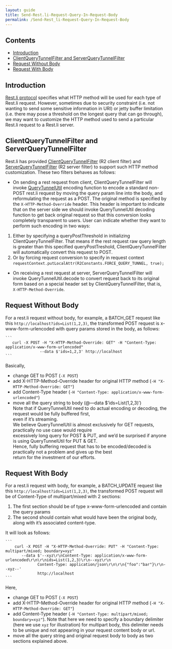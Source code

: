 ```yaml
---
layout: guide
title: Send-Rest.li-Request-Query-In-Request-Body
permalink: /Send-Rest_li-Request-Query-In-Request-Body
---
```


## Contents

  - [Introduction](#introduction)
  - [ClientQueryTunnelFilter and
    ServerQueryTunnelFilter](#clientquerytunnelfilter-and-serverquerytunnelfilter)
  - [Request Without Body](#request-without-body)
  - [Request With Body](#request-with-body)

## Introduction

[Rest.li
protocol](https://github.com/linkedin/rest.li/wiki/Rest.li-Protocol)
specifies what HTTP method will be used for each type of Rest.li
request. However, sometimes due to security constraint (i.e. not wanting
to send some sensitive information in URI) or jetty buffer limitation
(i.e. there may pose a threshold on the longest query that can go
through), we may want to customize the HTTP method used to send a
particular Rest.li request to a Rest.li server.

## ClientQueryTunnelFilter and ServerQueryTunnelFilter

Rest.li has provided
[ClientQueryTunnelFilter](https://github.com/linkedin/rest.li/blob/master/r2-core/src/main/java/com/linkedin/r2/filter/transport/ClientQueryTunnelFilter.java)
(R2 client filter) and
[ServerQueryTunnelFilter](https://github.com/linkedin/rest.li/blob/master/r2-core/src/main/java/com/linkedin/r2/filter/transport/ServerQueryTunnelFilter.java)
(R2 server filter) to support such HTTP method customization. These two
filters behaves as follows:

  - On sending a rest request from client, ClientQueryTunnelFilter will
    invoke
    [QueryTunnelUtil](https://github.com/linkedin/rest.li/blob/master/r2-core/src/main/java/com/linkedin/r2/message/QueryTunnelUtil.java)
    encoding function to encode a standard non-POST rest.li request by
    moving the query param line into the body, and reformulating the
    request as a POST. The original method is specified by the
    `X-HTTP-Method-Override` header. This header is important to
    indicate that on the server side we should invoke QueryTunnelUtil
    decoding function to get back original request so that this
    conversion looks completely transparent to users. User can indicate
    whether they want to perform such encoding in two ways:

<!-- end list -->

1.  Either by specifying a queryPostThreshold in initializing
    ClientQueryTunnelFilter. That means if the rest request raw query
    length is greater than this specified queryPostTreshold,
    ClientQueryTunnelFilter will automatically convert this request to
    POST.
2.  Or by forcing request conversion to specify in request context
        ```
           requestContext.putLocalAttr(R2Constants.FORCE_QUERY_TUNNEL, true);
        ```

<!-- end list -->

  - On receiving a rest request at server, ServerQueryTunnelFilter will
    invoke QueryTunnelUtil.decode to convert request back to its
    original form based on a special header set by
    ClientQueryTunnelFilter, that is, `X-HTTP-Method-Override`.

## Request Without Body

For a rest.li request without body, for example, a BATCH_GET request
like this `http://localhost?ids=List(1,2,3)`, the transformed POST
request is x-www-form-urlencoded with query params stored in the body,
as follows:

    ```
       curl -X POST -H "X-HTTP-Method-Override: GET" -H "Content-Type: application/x-www-form-urlencoded" 
                   --data $'ids=1,2,3' http://localhost 
    ```

  
Basically,

  - change GET to POST (`-X POST`)
  - add X-HTTP-Method-Override header for original HTTP method (`-H
    "X-HTTP-Method-Override: GET"`) 
  - add Content-Type header (`-H "Content-Type:
    application/x-www-form-urlencoded"`)
  - move all the query string to body (@—data $’ids=List(1,2,3)’)  
    Note that if QueryTunnelUtil need to do actual encoding or decoding,
    the request would be fully buffered first,  
    even if it’s streaming.  
    We believe QueryTunnelUtil is almost exclusively for GET requests,
    practically no use case would require  
    excessively long query for POST & PUT, and we’d be surprised if
    anyone is using QueryTunnelUtil for PUT & GET.  
    Hence, fully buffering request that has to be encoded/decoded is
    practically not a problem and gives up the best  
    return for the investment of our efforts. 

## Request With Body

For a rest.li request with body, for example, a BATCH_UPDATE request
like this `http://localhost?ids=List(1,2,3)`, the transformed POST
request will be of Content-Type of multipart/mixed with 2 sections:

1.  The first section should be of type x-www-form-urlencoded and
    contain the query params 
2.  The second should contain what would have been the original body,
    along with it’s associated content-type. 

It will look as follows:

    ```
        curl -X POST -H "X-HTTP-Method-Override: PUT" -H "Content-Type: multipart/mixed; boundary=xyz" 
           --data $'--xyz\r\nContent-Type: application/x-www-form-urlencoded\r\n\r\nids=List(1,2,3)\r\n--xyz\r\n 
                  Content-Type: application/json\r\n\r\n{"foo":"bar"}\r\n--xyz--' 
                  http://localhost 
    ```

  
Here,

  - change GET to POST (`-X POST`)
  - add X-HTTP-Method-Override header for original HTTP method (`-H
    "X-HTTP-Method-Override: GET"`) 
  - add Content-Type header (`-H "Content-Type: multipart/mixed;
    boundary=xyz"`). Note that here we need to specify a boundary
    delimiter (here we use `xyz` for illustration) for multipart body,
    this delimiter needs to be unique and not appearing in your request
    content body or url.
  - move all the query string and original request body to body as two
    sections explained above.
